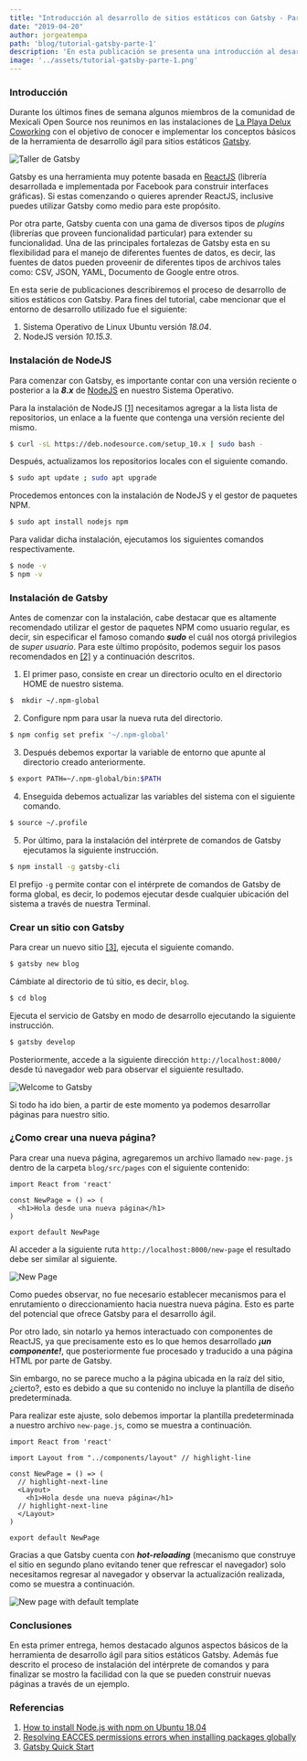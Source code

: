 ```yaml
---
title: "Introducción al desarrollo de sitios estáticos con Gatsby - Parte 1"
date: "2019-04-20"
author: jorgeatempa
path: 'blog/tutorial-gatsby-parte-1'
description: 'En esta publicación se presenta una introducción al desarrollo de sitios estáticos con Gatsby'
image: '../assets/tutorial-gatsby-parte-1.png'
---
```


### Introducción

Durante los últimos fines de semana algunos miembros de la comunidad de Mexicali Open Source nos reunimos en las instalaciones de [La Playa Delux Coworking](https://www.facebook.com/LaPlayaDeLux/) con el objetivo de conocer e implementar los conceptos básicos de la herramienta de desarrollo ágil para sitios estáticos [Gatsby](https://www.gatsbyjs.org/).

![Taller de Gatsby](../assets/reunion.jpg)

Gatsby es una herramienta muy potente basada en [ReactJS](https://reactjs.org/) (librería desarrollada e implementada por Facebook para construir interfaces gráficas). Si estas comenzando o quieres aprender ReactJS, inclusive puedes utilizar Gatsby como medio para este propósito.

Por otra parte, Gatsby cuenta con una gama de diversos tipos de _plugins_ (librerías que proveen funcionalidad particular) para extender su funcionalidad. Una de las principales fortalezas de Gatsby esta en su flexibilidad para el manejo de diferentes fuentes de datos, es decir, las fuentes de datos pueden proveenir de diferentes tipos de archivos tales como: CSV, JSON, YAML, Documento de Google entre otros.

En esta serie de publicaciones describiremos el proceso de desarrollo de sitios estáticos con Gatsby. Para fines del tutorial, cabe mencionar que el entorno de desarrollo utilizado fue el siguiente:

1. Sistema Operativo de Linux Ubuntu versión _18.04_.
2. NodeJS versión _10.15.3_.

### Instalación de NodeJS

Para comenzar con Gatsby, es importante contar con una versión reciente o posterior a la _**8.x**_ de [NodeJS](https://nodejs.org) en nuestro Sistema Operativo.

Para la instalación de NodeJS [[1]](https://linux4one.com/how-to-install-node-js-with-npm-on-ubuntu-18-04/) necesitamos agregar a la lista lista de repositorios, un enlace a la fuente que contenga una versión reciente del mismo.

```bash
$ curl -sL https://deb.nodesource.com/setup_10.x | sudo bash -
```

Después, actualizamos los repositorios locales con el siguiente comando.

```bash
$ sudo apt update ; sudo apt upgrade
```

Procedemos entonces con la instalación de NodeJS y el gestor de paquetes NPM.

```bash
$ sudo apt install nodejs npm
```

Para validar dicha instalación, ejecutamos los siguientes comandos respectivamente.

```bash
$ node -v
$ npm -v
```

### Instalación de Gatsby

Antes de comenzar con la instalación, cabe destacar que es altamente recomendado utilizar el gestor de paquetes NPM como usuario regular, es decir, sin especificar el famoso comando _**sudo**_ el cuál nos otorgá privilegios de _super usuario_. Para este último propósito, podemos seguir los pasos recomendados en [[2]](https://docs.npmjs.com/resolving-eacces-permissions-errors-when-installing-packages-globally) y a continuación descritos.

1. El primer paso, consiste en crear un directorio oculto en el directorio HOME de nuestro sistema.

```bash
$  mkdir ~/.npm-global
```

2. Configure npm para usar la nueva ruta del directorio.

```bash
$ npm config set prefix '~/.npm-global'
```

3. Después debemos exportar la variable de entorno que apunte al directorio creado anteriormente.

```bash
$ export PATH=~/.npm-global/bin:$PATH
```

4. Enseguida debemos actualizar las variables del sistema con el siguiente comando.

```bash
$ source ~/.profile
```

5. Por último, para la instalación del intérprete de comandos de Gatsby ejecutamos la siguiente instrucción.

```bash
$ npm install -g gatsby-cli
```

El prefijo `-g` permite contar con el intérprete de comandos de Gatsby de forma global, es decir, lo podemos ejecutar desde cualquier ubicación del sistema a través de nuestra Terminal.

### Crear un sitio con Gatsby

Para crear un nuevo sitio [[3]](https://www.gatsbyjs.org/docs/quick-start), ejecuta el siguiente comando.

```bash
$ gatsby new blog
```

Cámbiate al directorio de tú sitio, es decir, `blog`.

```bash
$ cd blog
```

Ejecuta el servicio de Gatsby en modo de desarrollo ejecutando la siguiente instrucción.

```bash
$ gatsby develop
```

Posteriormente, accede a la siguiente dirección `http://localhost:8000/` desde tú navegador web para observar el siguiente resultado.

![Welcome to Gatsby](../assets/initial_gatsby.png)

Si todo ha ido bien, a partir de este momento ya podemos desarrollar páginas para nuestro sitio.

### ¿Como crear una nueva página?

Para crear una nueva página, agregaremos un archivo llamado `new-page.js` dentro de la carpeta `blog/src/pages` con el siguiente contenido:

```jsx{numberLines: true}
import React from 'react'

const NewPage = () => (
  <h1>Hola desde una nueva página</h1>
)

export default NewPage
```

Al acceder a la siguiente ruta `http://localhost:8000/new-page` el resultado debe ser similar al siguiente.

![New Page](../assets/new-page.png)

Como puedes observar, no fue necesario establecer mecanismos para el enrutamiento o direccionamiento hacia nuestra nueva página. Esto es  parte del potencial que ofrece Gatsby para el desarrollo ágil.

Por otro lado, sin notarlo ya hemos interactuado con componentes de ReactJS, ya que precisamente esto es lo que hemos desarrollado _**¡un componente!**_, que posteriormente fue procesado y traducido a una página HTML por parte de Gatsby.

Sin embargo, no se parece mucho a la página ubicada en la raíz del sitio, ¿cierto?, esto es debido a que su contenido no incluye la plantilla de diseño predeterminada.

Para realizar este ajuste, solo debemos importar la plantilla predeterminada a nuestro archivo `new-page.js`, como se muestra a continuación.

```jsx{numberLines: true}
import React from 'react'

import Layout from "../components/layout" // highlight-line

const NewPage = () => (
  // highlight-next-line
  <Layout>
    <h1>Hola desde una nueva página</h1>
  // highlight-next-line
  </Layout>
)

export default NewPage
```

Gracias a que Gatsby cuenta con _**hot-reloading**_ (mecanismo que construye el sitio en segundo plano evitando tener que refrescar el navegador) solo necesitamos regresar al navegador y observar la actualización realizada, como se muestra a continuación.

![New page with default template](../assets/new-page-with-template-animation.gif)

### Conclusiones

En esta primer entrega, hemos destacado algunos aspectos básicos de la herramienta de desarrollo ágil para sitios estáticos Gatsby. Además fue descrito el proceso de instalación del intérprete de comandos y para finalizar se mostro la facilidad con la que se pueden construir nuevas páginas a través de un ejemplo.

### Referencias
   1. [How to install Node.js with npm on Ubuntu 18.04](https://linux4one.com/how-to-install-node-js-with-npm-on-ubuntu-18-04/)
   2. [Resolving EACCES permissions errors when installing packages globally](https://docs.npmjs.com/resolving-eacces-permissions-errors-when-installing-packages-globally)
   3. [Gatsby Quick Start](https://www.gatsbyjs.org/docs/quick-start)